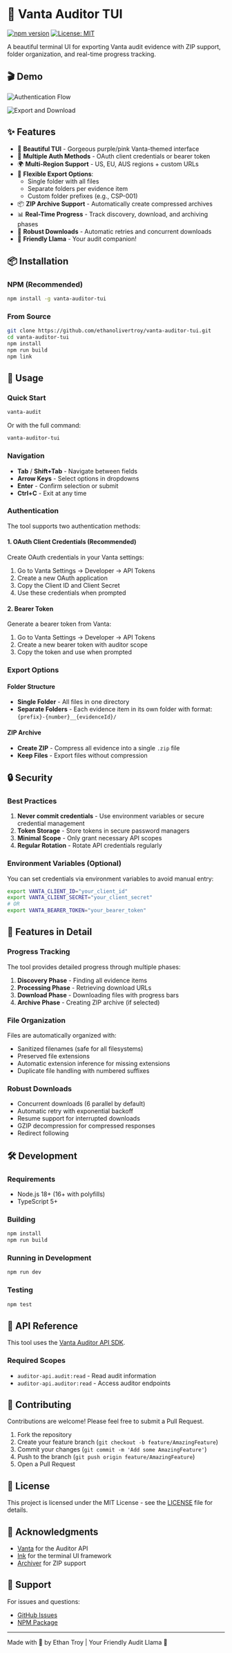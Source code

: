 # 🦙 Vanta Auditor TUI

[![npm version](https://badge.fury.io/js/vanta-auditor-tui.svg)](https://www.npmjs.com/package/vanta-auditor-tui)
[![License: MIT](https://img.shields.io/badge/License-MIT-yellow.svg)](https://opensource.org/licenses/MIT)

A beautiful terminal UI for exporting Vanta audit evidence with ZIP support, folder organization, and real-time progress tracking.

## 🎬 Demo

![Authentication Flow](demo/demo1.gif)

![Export and Download](demo/demo2.gif)

## ✨ Features

- 🎨 **Beautiful TUI** - Gorgeous purple/pink Vanta-themed interface
- 🔐 **Multiple Auth Methods** - OAuth client credentials or bearer token
- 🌍 **Multi-Region Support** - US, EU, AUS regions + custom URLs
- 📁 **Flexible Export Options**:
  - Single folder with all files
  - Separate folders per evidence item
  - Custom folder prefixes (e.g., CSP-001)
- 📦 **ZIP Archive Support** - Automatically create compressed archives
- 📊 **Real-Time Progress** - Track discovery, download, and archiving phases
- 🔄 **Robust Downloads** - Automatic retries and concurrent downloads
- 🦙 **Friendly Llama** - Your audit companion!

## 📦 Installation

### NPM (Recommended)

```bash
npm install -g vanta-auditor-tui
```

### From Source

```bash
git clone https://github.com/ethanolivertroy/vanta-auditor-tui.git
cd vanta-auditor-tui
npm install
npm run build
npm link
```

## 🚀 Usage

### Quick Start

```bash
vanta-audit
```

Or with the full command:

```bash
vanta-auditor-tui
```

### Navigation

- **Tab** / **Shift+Tab** - Navigate between fields
- **Arrow Keys** - Select options in dropdowns
- **Enter** - Confirm selection or submit
- **Ctrl+C** - Exit at any time

### Authentication

The tool supports two authentication methods:

#### 1. OAuth Client Credentials (Recommended)

Create OAuth credentials in your Vanta settings:
1. Go to Vanta Settings → Developer → API Tokens
2. Create a new OAuth application
3. Copy the Client ID and Client Secret
4. Use these credentials when prompted

#### 2. Bearer Token

Generate a bearer token from Vanta:
1. Go to Vanta Settings → Developer → API Tokens
2. Create a new bearer token with auditor scope
3. Copy the token and use when prompted

### Export Options

#### Folder Structure
- **Single Folder** - All files in one directory
- **Separate Folders** - Each evidence item in its own folder with format: `{prefix}-{number}__{evidenceId}/`

#### ZIP Archive
- **Create ZIP** - Compress all evidence into a single `.zip` file
- **Keep Files** - Export files without compression

## 🔒 Security

### Best Practices

1. **Never commit credentials** - Use environment variables or secure credential management
2. **Token Storage** - Store tokens in secure password managers
3. **Minimal Scope** - Only grant necessary API scopes
4. **Regular Rotation** - Rotate API credentials regularly

### Environment Variables (Optional)

You can set credentials via environment variables to avoid manual entry:

```bash
export VANTA_CLIENT_ID="your_client_id"
export VANTA_CLIENT_SECRET="your_client_secret"
# OR
export VANTA_BEARER_TOKEN="your_bearer_token"
```

## 🎨 Features in Detail

### Progress Tracking

The tool provides detailed progress through multiple phases:
1. **Discovery Phase** - Finding all evidence items
2. **Processing Phase** - Retrieving download URLs
3. **Download Phase** - Downloading files with progress bars
4. **Archive Phase** - Creating ZIP archive (if selected)

### File Organization

Files are automatically organized with:
- Sanitized filenames (safe for all filesystems)
- Preserved file extensions
- Automatic extension inference for missing extensions
- Duplicate file handling with numbered suffixes

### Robust Downloads

- Concurrent downloads (6 parallel by default)
- Automatic retry with exponential backoff
- Resume support for interrupted downloads
- GZIP decompression for compressed responses
- Redirect following

## 🛠️ Development

### Requirements

- Node.js 18+ (16+ with polyfills)
- TypeScript 5+

### Building

```bash
npm install
npm run build
```

### Running in Development

```bash
npm run dev
```

### Testing

```bash
npm test
```

## 📝 API Reference

This tool uses the [Vanta Auditor API SDK](https://github.com/VantaInc/vanta-auditor-api-sdk-typescript).

### Required Scopes

- `auditor-api.audit:read` - Read audit information
- `auditor-api.auditor:read` - Access auditor endpoints

## 🤝 Contributing

Contributions are welcome! Please feel free to submit a Pull Request.

1. Fork the repository
2. Create your feature branch (`git checkout -b feature/AmazingFeature`)
3. Commit your changes (`git commit -m 'Add some AmazingFeature'`)
4. Push to the branch (`git push origin feature/AmazingFeature`)
5. Open a Pull Request

## 📄 License

This project is licensed under the MIT License - see the [LICENSE](LICENSE) file for details.

## 🙏 Acknowledgments

- [Vanta](https://www.vanta.com) for the Auditor API
- [Ink](https://github.com/vadimdemedes/ink) for the terminal UI framework
- [Archiver](https://github.com/archiverjs/node-archiver) for ZIP support

## 📧 Support

For issues and questions:
- [GitHub Issues](https://github.com/ethanolivertroy/vanta-auditor-tui/issues)
- [NPM Package](https://www.npmjs.com/package/vanta-auditor-tui)

---

Made with 💜 by Ethan Troy | Your Friendly Audit Llama 🦙